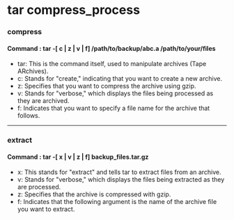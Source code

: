 # tar compress_process

### compress

#### Command : tar -[ c | z | v | f] /path/to/backup/abc.a /path/to/your/files

- tar: This is the command itself, used to manipulate archives (Tape ARchives).
- c: Stands for "create," indicating that you want to create a new archive.
- z: Specifies that you want to compress the archive using gzip.
- v: Stands for "verbose," which displays the files being processed as they are archived.
- f: Indicates that you want to specify a file name for the archive that follows.
---
### extract

#### Command : tar -[ x | v | z | f] backup_files.tar.gz

- x: This stands for "extract" and tells tar to extract files from an archive.
- v: Stands for "verbose," which displays the files being extracted as they are processed.
- z: Specifies that the archive is compressed with gzip.
- f: Indicates that the following argument is the name of the archive file you want to extract.